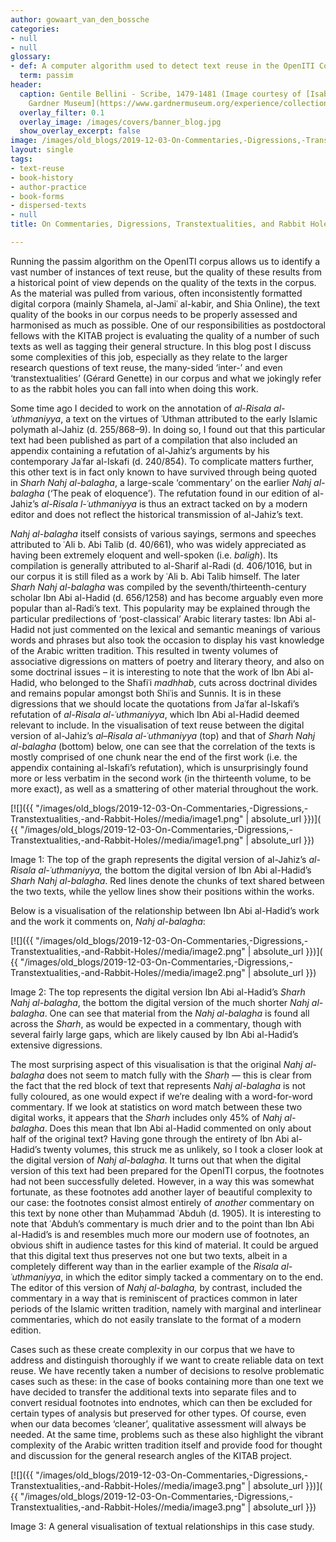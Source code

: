 ```yaml
---
author: gowaart_van_den_bossche
categories:
- null
- null
glossary:
- def: A computer algorithm used to detect text reuse in the OpenITI Corpus.
  term: passim
header:
  caption: Gentile Bellini - Scribe, 1479-1481 (Image courtesy of [Isabella Stewart
    Gardner Museum](https://www.gardnermuseum.org/experience/collection/10755), Boston)
  overlay_filter: 0.1
  overlay_image: /images/covers/banner_blog.jpg
  show_overlay_excerpt: false
image: /images/old_blogs/2019-12-03-On-Commentaries,-Digressions,-Transtextualities,-and-Rabbit-Holes//media/image1.png
layout: single
tags:
- text-reuse
- book-history
- author-practice
- book-forms
- dispersed-texts
- null
title: On Commentaries, Digressions, Transtextualities, and Rabbit Holes

---
```





Running the passim algorithm on the OpenITI corpus allows us to identify a vast number of instances of text reuse, but the quality of these results from a historical point of view depends on the quality of the texts in the corpus. As the material was pulled from various, often inconsistently formatted digital corpora (mainly Shamela, al-Jamiʿ al-kabir, and Shia Online), the text quality of the books in our corpus needs to be properly assessed and harmonised as much as possible. One of our responsibilities as postdoctoral fellows with the KITAB project is evaluating the quality of a number of such texts as well as tagging their general structure. In this blog post I discuss some complexities of this job, especially as they relate to the larger research questions of text reuse, the many-sided ‘inter-’ and even ‘transtextualities’ (Gérard Genette) in our corpus and what we jokingly refer to as the rabbit holes you can fall into when doing this work.



Some time ago I decided to work on the annotation of *al-Risala al-ʿuthmaniyya*, a text on the virtues of ʿUthman attributed to the early Islamic polymath al-Jahiz (d. 255/868–9). In doing so, I found out that this particular text had been published as part of a compilation that also included an appendix containing a refutation of al-Jahiz’s arguments by his contemporary Jaʿfar al-Iskafi (d. 240/854). To complicate matters further, this other text is in fact only known to have survived through being quoted in *Sharh Nahj al-balagha*, a large-scale ‘commentary’ on the earlier *Nahj al-balagha* (‘The peak of eloquence’). The refutation found in our edition of al-Jahiz’s *al-Risala l-ʿuthmaniyya* is thus an extract tacked on by a modern editor and does not reflect the historical transmission of al-Jahiz’s text.



*Nahj al-balagha* itself consists of various sayings, sermons and speeches attributed to ʿAli b. Abi Talib (d. 40/661), who was widely appreciated as having been extremely eloquent and well-spoken (i.e. *baligh*). Its compilation is generally attributed to al-Sharif al-Radi (d. 406/1016, but in our corpus it is still filed as a work by ʿAli b. Abi Talib himself. The later *Sharh Nahj al-balagha* was compiled by the seventh/thirteenth-century scholar Ibn Abi al-Hadid (d. 656/1258) and has become arguably even more popular than al-Radi’s text. This popularity may be explained through the particular predilections of ‘post-classical’ Arabic literary tastes: Ibn Abi al-Hadid not just commented on the lexical and semantic meanings of various words and phrases but also took the occasion to display his vast knowledge of the Arabic written tradition. This resulted in twenty volumes of associative digressions on matters of poetry and literary theory, and also on some doctrinal issues – it is interesting to note that the work of Ibn Abi al-Hadid, who belonged to the Shafiʿi *madhhab*, cuts across doctrinal divides and remains popular amongst both Shiʿis and Sunnis. It is in these digressions that we should locate the quotations from Jaʿfar al-Iskafi’s refutation of *al-Risala al-ʿuthmaniyya*, which Ibn Abi al-Hadid deemed relevant to include. In the visualisation of text reuse between the digital version of al-Jahiz’s *al*–*Risala al-ʿuthmaniyya* (top) and that of *Sharh Nahj al-balagha* (bottom) below, one can see that the correlation of the texts is mostly comprised of one chunk near the end of the first work (i.e. the appendix containing al-Iskafi’s refutation), which is unsurprisingly found more or less verbatim in the second work (in the thirteenth volume, to be more exact), as well as a smattering of other material throughout the work.



[![]({{ "/images/old_blogs/2019-12-03-On-Commentaries,-Digressions,-Transtextualities,-and-Rabbit-Holes//media/image1.png" | absolute_url }})]( {{ "/images/old_blogs/2019-12-03-On-Commentaries,-Digressions,-Transtextualities,-and-Rabbit-Holes//media/image1.png" | absolute_url }})



Image 1: The top of the graph represents the digital version of al-Jahiz’s *al-Risala al-ʿuthmaniyya,* the bottom the digital version of Ibn Abi al-Hadid’s *Sharh Nahj al-balagha*. Red lines denote the chunks of text shared between the two texts, while the yellow lines show their positions within the works.



Below is a visualisation of the relationship between Ibn Abi al-Hadid’s work and the work it comments on, *Nahj al-balagha*:



[![]({{ "/images/old_blogs/2019-12-03-On-Commentaries,-Digressions,-Transtextualities,-and-Rabbit-Holes//media/image2.png" | absolute_url }})]( {{ "/images/old_blogs/2019-12-03-On-Commentaries,-Digressions,-Transtextualities,-and-Rabbit-Holes//media/image2.png" | absolute_url }})



Image 2: The top represents the digital version Ibn Abi al-Hadid’s *Sharh Nahj al-balagha*, the bottom the digital version of the much shorter *Nahj al-balagha*. One can see that material from the *Nahj al-balagha* is found all across the *Sharh*, as would be expected in a commentary, though with several fairly large gaps, which are likely caused by Ibn Abi al-Hadid’s extensive digressions.



The most surprising aspect of this visualisation is that the original *Nahj al-balagha* does not seem to match fully with the *Sharḥ* — this is clear from the fact that the red block of text that represents *Nahj al-balagha* is not fully coloured, as one would expect if we’re dealing with a word-for-word commentary. If we look at statistics on word match between these two digital works, it appears that the *Sharh* includes only 45% of *Nahj al-balagha*. Does this mean that Ibn Abi al-Hadid commented on only about half of the original text? Having gone through the entirety of Ibn Abi al-Hadid’s twenty volumes, this struck me as unlikely, so I took a closer look at the digital version of *Nahj al-balagha*. It turns out that when the digital version of this text had been prepared for the OpenITI corpus, the footnotes had not been successfully deleted. However, in a way this was somewhat fortunate, as these footnotes add another layer of beautiful complexity to our case: the footnotes consist almost entirely of *another* commentary on this text by none other than Muḥammad ʿAbduh (d. 1905). It is interesting to note that ʿAbduh’s commentary is much drier and to the point than Ibn Abi al-Hadid’s is and resembles much more our modern use of footnotes, an obvious shift in audience tastes for this kind of material. It could be argued that this digital text thus preserves not one but two texts, albeit in a completely different way than in the earlier example of the *Risala al-ʿuthmaniyya*, in which the editor simply tacked a commentary on to the end. The editor of this version of *Nahj al-balagha,* by contrast, included the commentary in a way that is reminiscent of practices common in later periods of the Islamic written tradition, namely with marginal and interlinear commentaries, which do not easily translate to the format of a modern edition.



Cases such as these create complexity in our corpus that we have to address and distinguish thoroughly if we want to create reliable data on text reuse. We have recently taken a number of decisions to resolve problematic cases such as these: in the case of books containing more than one text we have decided to transfer the additional texts into separate files and to convert residual footnotes into endnotes, which can then be excluded for certain types of analysis but preserved for other types. Of course, even when our data becomes ‘cleaner’, qualitative assessment will always be needed. At the same time, problems such as these also highlight the vibrant complexity of the Arabic written tradition itself and provide food for thought and discussion for the general research angles of the KITAB project.



[![]({{ "/images/old_blogs/2019-12-03-On-Commentaries,-Digressions,-Transtextualities,-and-Rabbit-Holes//media/image3.png" | absolute_url }})]( {{ "/images/old_blogs/2019-12-03-On-Commentaries,-Digressions,-Transtextualities,-and-Rabbit-Holes//media/image3.png" | absolute_url }})



Image 3: A general visualisation of textual relationships in this case study.


